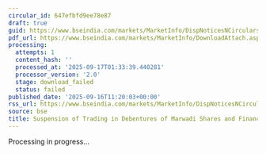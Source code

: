 ```yaml
---
circular_id: 647efbfd9ee78e87
draft: true
guid: https://www.bseindia.com/markets/MarketInfo/DispNoticesNCirculars.aspx?Noticeid={1C622950-D086-4FD4-BACF-346B132071D7}&noticeno=20250916-38&dt=09/16/2025&icount=38&totcount=79&flag=0
pdf_url: https://www.bseindia.com/markets/MarketInfo/DownloadAttach.aspx?id=20250916-38&attachedId=
processing:
  attempts: 1
  content_hash: ''
  processed_at: '2025-09-17T01:33:39.440281'
  processor_version: '2.0'
  stage: download_failed
  status: failed
published_date: '2025-09-16T11:20:03+00:00'
rss_url: https://www.bseindia.com/markets/MarketInfo/DispNoticesNCirculars.aspx?Noticeid={1C622950-D086-4FD4-BACF-346B132071D7}&noticeno=20250916-38&dt=09/16/2025&icount=38&totcount=79&flag=0
source: bse
title: Suspension of Trading in Debentures of Marwadi Shares and Finance Limited
---
```


Processing in progress...